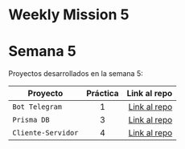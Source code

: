 # Weekly Mission 5

# Semana 5

Proyectos desarrollados en la semana 5:

| Proyecto | Práctica | Link al repo |
| ------------- |:-------------:| -----:|
|`Bot Telegram`|1|[Link al repo](https://github.com/mabvmex/launch_x-bot_Telegram)|
|`Prisma DB`|3|[Link al repo](https://github.com/mabvmex/launch_x-prismadb)|
|`Cliente-Servidor`|4|[Link al repo](https://github.com/mabvmex/launch_x-)|